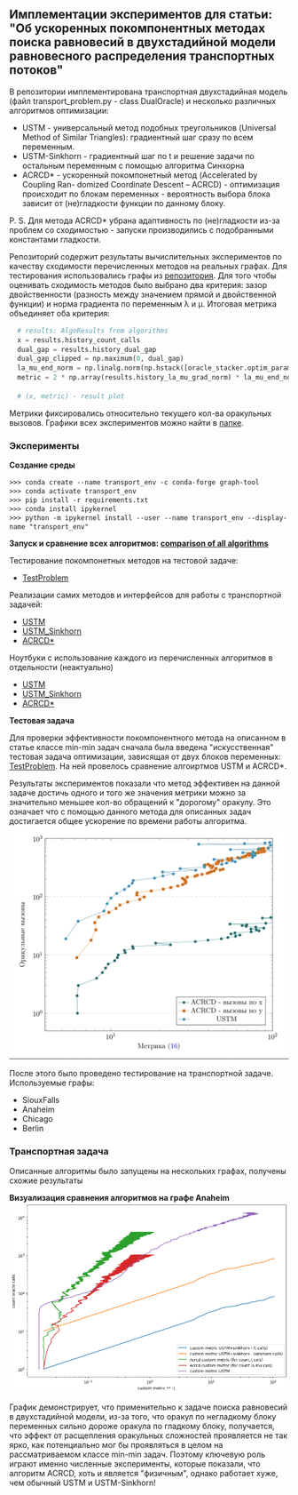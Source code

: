 ## Имплементации экспериментов для статьи: "Об ускоренных покомпонентных методах поиска равновесий в двухстадийной модели равновесного распределения транспортных потоков"

В репозитории имплементирована транспортная двухстадийная модель (файл transport_problem.py - class DualOracle) и несколько 
  различных алгоритмов оптимизации:
- USTM - универсальный метод подобных треугольников (Universal Method of Similar Triangles): градиентный шаг сразу по всем переменным.
- USTM-Sinkhorn - градиентный шаг по t и решение задачи по остальным переменным с помощью алгоритма Синхорна
- ACRCD* - ускоренный покомпонетный метод (Accelerated by Coupling
Ran- domized Coordinate Descent – ACRCD) - оптимизация происходит по блокам переменных - 
вероятность выбора блока зависит от (не)гладкости функции по
данному блоку.

P. S. Для метода ACRCD* убрана адаптивность  по (не)гладкости 
из-за проблем со сходимостью - запуски производились с подобранными константами гладкости.

Репозиторий содержит результаты вычислительных экспериментов по
  качеству сходимости перечисленных методов на реальных графах. Для тестирования использовались графы из [репозитория](https://github.com/bstabler/TransportationNetworks).
  Для того чтобы оценивать сходимость методов было выбрано два критерия: зазор двойственности
  (разность между значением прямой и двойственной функции) и норма градиента по переменным λ и μ.
  Итоговая метрика объединяет оба критерия:
  ```python
    # results: AlgoResults from algorithms
    x = results.history_count_calls
    dual_gap = results.history_dual_gap
    dual_gap_clipped = np.maximum(0, dual_gap)
    la_mu_end_norm = np.linalg.norm(np.hstack([oracle_stacker.optim_params.la, oracle_stacker.optim_params.mu]))               
    metric = 2 * np.array(results.history_la_mu_grad_norm) * la_mu_end_norm + dual_gap_clipped

    # (x, metric) - result plot
  ```

  Метрики фиксировались относительно текущего кол-ва оракульных вызовов.
  Графики всех экспериментов можно найти в [папке](paper_plots_sources).

### Эксперименты
<b> Создание среды</b>

```
>>> conda create --name transport_env -c conda-forge graph-tool
>>> conda activate transport_env
>>> pip install -r requirements.txt
>>> conda install ipykernel
>>> python -m ipykernel install --user --name transport_env --display-name "transport_env"
```

<b>Запуск и сравнение всех алгоритмов:
[comparison of all algorithms](testing_all_algos.ipynb)
</b>

Тестирование покомпонетных методов на тестовой задаче:
- [TestProblem](test_problem_algos.ipynb)

Реализации самих методов и интерфейсов для работы с транспортной задачей:
- [USTM](subgd.py)
- [USTM_Sinkhorn](sinkhorn_appendix.py)
- [ACRCD*](acrcd.py)

Ноутбуки с использование каждого из перечисленных алгоритмов в отдельности (неактуально)
- [USTM](test_USTM.ipynb)
- [USTM_Sinkhorn](test_USTM.ipynb)
- [ACRCD*](test_acrcd.ipynb)

<b>Тестовая задача</b>

Для проверки эффективности покомпонентного метода на 
описанном в статье классе min-min задач сначала была введена
"искусственная" тестовая задача
оптимизации, зависящая от двух блоков переменных:
[TestProblem](test_sampler.py). На ней провелось сравнение алгоиртмов
USTM и ACRCD*. 

Результаты экспериментов показали что метод эффективен на данной задаче 
достичь одного и того же значения метрики можно за значительно меньшее 
кол-во обращений к "дорогому" оракулу.
Это означает что с помощью данного метода для описанных задач 
достигается общее ускорение по времени работы алгоритма. 
![график результатов](readme_images/comparison_plot_test_problem.png)


После этого было проведено тестирование на транспортной задаче. Используемые графы:
- SiouxFalls
- Anaheim
- Chicago
- Berlin


### Транспортная задача
Описанные алгоритмы было запущены на нескольких графах, получены схожие результаты

<b>Визуализация сравнения алгоритмов на графе Anaheim</b>
![alogs](readme_images/comparison_plot.png)

График демонстрирует, что применительно к задаче поиска равновесий в двухстадийной модели,
из-за того, что оракул по негладкому блоку переменных сильно
дороже оракула по гладкому блоку, получается, что эффект от 
расщепления оракульных сложностей проявляется не так ярко, 
как потенциально мог бы проявляться в целом на рассматриваемом классе min-min задач.
Поэтому ключевую роль играют именно численные эксперименты,
которые показали, что алгоритм ACRCD, хоть и является "физичным",
однако работает хуже, чем обычный USTM и USTM-Sinkhorn! 
